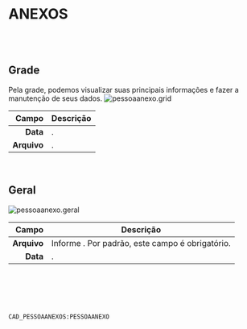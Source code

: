 # ANEXOS
<br>
<br>

## Grade
Pela grade, podemos visualizar suas principais informações e fazer a manutenção de seus dados.
![pessoaanexo.grid](https://raw.githubusercontent.com/netforcews/docs-siscom/master/geral/imagens/pessoaanexo.grid.png)

Campo | Descrição
--:|---
**Data** | .
**Arquivo** | .
<br>

## Geral
![pessoaanexo.geral](https://raw.githubusercontent.com/netforcews/docs-siscom/master/geral/imagens/pessoaanexo.geral.png)

Campo | Descrição
--:|---
**Arquivo** | Informe . Por padrão, este campo é obrigatório.
**Data** | .
<br>
<br>
<br>
<br>

```CAD_PESSOAANEXOS:PESSOAANEXO```
